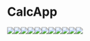 # CalcApp


<div style="display: flex; flex-direction: row;">
 <img class="img" src="https://sonarcloud.io/api/project_badges/measure?project=FAVOUR_CalcApp&metric=alert_status" />
 <img class="img" src="https://sonarcloud.io/api/project_badges/measure?project=FAVOUR_CalcApp&metric=duplicated_lines_density" />
 <img class="img" src="https://sonarcloud.io/api/project_badges/measure?project=FAVOUR_CalcApp&metric=reliability_rating" />
 <img class="img" src="https://sonarcloud.io/api/project_badges/measure?project=FAVOUR_CalcApp&metric=sqale_index" />
 <img class="img" src="https://sonarcloud.io/api/project_badges/measure?project=FAVOUR_CalcApp&metric=coverage" />
 <img class="img" src="https://sonarcloud.io/api/project_badges/measure?project=FAVOUR_CalcApp&metric=ncloc" />
 <img class="img" src="https://sonarcloud.io/api/project_badges/measure?project=FAVOUR_CalcApp&metric=code_smells" />
 <img class="img" src="https://sonarcloud.io/api/project_badges/measure?project=FAVOUR_CalcApp&metric=sqale_rating" />
 <img class="img" src="https://sonarcloud.io/api/project_badges/measure?project=FAVOUR_CalcApp&metric=security_rating" />
 <img class="img" src="https://sonarcloud.io/api/project_badges/measure?project=FAVOUR_CalcApp&metric=bugs" />
 <img class="img" src="https://sonarcloud.io/api/project_badges/measure?project=FAVOUR_CalcApp&metric=vulnerabilities" />
</div>
                                                                                                                               
                                                                                                                               
                                                                                                                               
